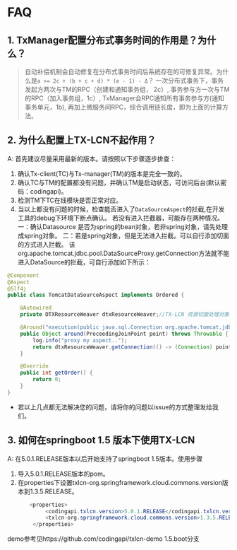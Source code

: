 # FAQ

## 1. TxManager配置分布式事务时间的作用是？为什么？

> 自动补偿机制会自动修复在分布式事务时间后系统存在的可修复异常。为什么是`a >= 2c + (b + c + d) * (e - 1) - Δ`？ 一次分布式事务下，事务发起方两次与TM的RPC（创建和通知事务组， 2c）, 事务参与方一次与TM的RPC（加入事务组，1c）, TxManager会RPC通知所有事务参与方(通知事务单元，1b), 再加上微服务间RPC，综合调用链长度，即为上面的计算方法。

## 2. 为什么配置上TX-LCN不起作用？

A: 首先建议尽量采用最新的版本。请按照以下步骤逐步排查：

1. 确认Tx-client(TC)与Tx-manager(TM)的版本是完全一致的。
2. 确认TC与TM的配置都没有问题，并确认TM是启动状态，可访问后台(默认密码：codingapi)。
3. 检测TM下TC在线模块是否正常对应。
4. 当以上都没有问题的时候，检查能否进入了`DataSourceAspect`的拦截,在开发工具的debug下环境下断点确认。
    若没有进入拦截器，可能存在两种情况。
    一：确认Datasource 是否为spring的bean对象，若非spring对象，请先处理成spring对象。
    二：若是spring对象，但是无法进入拦截。可以自行添加切面的方式进入拦截。
    该org.apache.tomcat.jdbc.pool.DataSourceProxy.getConnection方法就不能进入DataSource的拦截，可自行添加如下所示：

```java
@Component
@Aspect
@Slf4j
public class TomcatDataSourceAspect implements Ordered {

    @Autowired
    private DTXResourceWeaver dtxResourceWeaver;//TX-LCN 资源切面处理对象

    @Around("execution(public java.sql.Connection org.apache.tomcat.jdbc.pool.DataSourceProxy.getConnection(..) )")
    public Object around(ProceedingJoinPoint point) throws Throwable {
        log.info("proxy my aspect..");
        return dtxResourceWeaver.getConnection(() -> (Connection) point.proceed());
    }

    @Override
    public int getOrder() {
        return 0;
    }
}
```

- 若以上几点都无法解决您的问题，请将你的问题以issue的方式整理发给我们。

## 3. 如何在springboot 1.5 版本下使用TX-LCN

A:
 在5.0.1.RELEASE版本以后开始支持了springboot 1.5版本。使用步骤

1. 导入5.0.1.RELEASE版本的pom。
2. 在properties下设置txlcn-org.springframework.cloud.commons.version版本到1.3.5.RELEASE。

```java
       <properties>
            <codingapi.txlcn.version>5.0.1.RELEASE</codingapi.txlcn.version>   
            <txlcn-org.springframework.cloud.commons.version>1.3.5.RELEASE</txlcn-org.springframework.cloud.commons.version>
        </properties>
```

demo参考见https://github.com/codingapi/txlcn-demo 1.5.boot分支